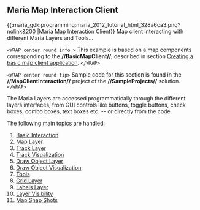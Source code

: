## Maria Map Interaction Client

{{:maria_gdk:programming:maria_2012_tutorial_html_328a6ca3.png?nolink&200 |Maria Map Interaction Client}}
Map client interacting with different Maria Layers and Tools...

`<WRAP center round info >`
This example is based on a map components corresponding to the **//BasicMapClient//**, 
described in section [Creating a basic map client application](maria_gdk/programming/getting_started/mariabasicmapclient).
`</WRAP>`

`<WRAP center round tip>`
Sample code for this section is found in the **//MapClientInteraction//** project of the **//SampleProjects//** solution.
`</WRAP>`


The Maria Layers are accessed programmatically through the different layers interfaces, 
from GUI controls like buttons, toggle buttons, check boxes, combo boxes, text boxes etc. -- or directly from the code.

The following main topics are handled:

 1.  [Basic Interaction](maria_gdk/programming/getting_started/mariamapinteractionclient/BasicInteraction)
 2.  [Map Layer](maria_gdk/programming/getting_started/mariamapinteractionclient/MapLayerInteraction)
 3.  [Track Layer](maria_gdk/programming/getting_started/mariamapinteractionclient/TrackLayerInteraction)
 4.  [Track Visualization](maria_gdk/programming/getting_started/mariamapinteractionclient/TrackDisplay)
 5.  [Draw Object Layer](maria_gdk/programming/getting_started/mariamapinteractionclient/DrawObjectLayerInteraction)
 6.  [Draw Object Visualization ](maria_gdk/programming/getting_started/mariamapinteractionclient/DrawObjectDisplay)
 7.  [Tools](maria_gdk/programming/getting_started/mariamapinteractionclient/ToolsInteraction)
 8.  [Grid Layer](maria_gdk/programming/getting_started/mariamapinteractionclient/GridLayer)
 9.  [Labels Layer](maria_gdk/programming/getting_started/mariamapinteractionclient/LabelsLayer)
 10.  [Layer Visibility](maria_gdk/programming/getting_started/mariamapinteractionclient/LayerVisibility)
 11.  [Map Snap Shots](maria_gdk/programming/getting_started/mariamapinteractionclient/MapSnapShots)
